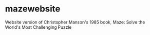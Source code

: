 # mazewebsite
Website version of Christopher Manson's 1985 book, Maze: Solve the World's Most Challenging Puzzle
